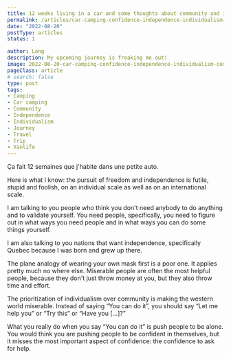 ```yaml
---
title: 12 weeks living in a car and some thoughts about community and individualism
permalink: /articles/car-camping-confidence-independence-individualism-community-help/
date: "2022-08-20"
postType: articles
status: 1

author: Long
description: My upcoming journey is freaking me out!
image: 2022-08-20-car-camping-confidence-independence-individualism-community-help.jpg
pageClass: article
# search: false
type: post
tags:
- Camping
- Car camping
- Community
- Independence
- Individualism
- Journey
- Travel
- Trip
- Vanlife
---
```


Ça fait 12 semaines que j'habite dans une petite auto.

Here is what I know: the pursuit of freedom and independence is futile, stupid and foolish, on an individual scale as well as on an international scale.

I am talking to you people who think you don't need anybody to do anything and to validate yourself. You need people, specifically, you need to figure out in what ways you need people and in what ways you can do some things yourself.

I am also talking to you nations that want independence, specifically Quebec because I was born and grew up there.

The plane analogy of wearing your own mask first is a poor one. It applies pretty much no where else. Miserable people are often the most helpful people, because they don't just throw money at you, but they also throw time and effort.

The prioritization of individualism over community is making the western world miserable. Instead of saying “You can do it”, you should say “Let me help you” or “Try this” or “Have you [...]?”

What you really do when you say “You can do it” is push people to be alone. You would think you are pushing people to be confident in themselves, but it misses the most important aspect of confidence: the confidence to ask for help.
